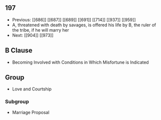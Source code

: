 ## 197
- Previous: [[686]] [[687]] [[689]] [[691]] [[714]] [[937]] [[959]] 
- A, threatened with death by savages, is offered his life by B, the ruler of the tribe, if he will marry her
- Next: [[904]] [[973]] 

## B Clause
- Becoming Involved with Conditions in Which Misfortune is Indicated

## Group
- Love and Courtship

### Subgroup
- Marriage Proposal

